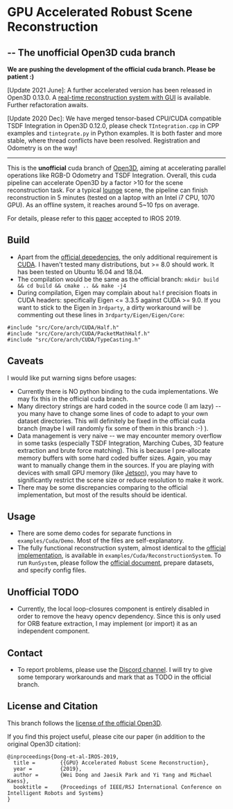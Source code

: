 # GPU Accelerated Robust Scene Reconstruction 
## -- The unofficial Open3D cuda branch

**We are pushing the development of the official cuda branch. Please be patient :)**

[Update 2021 June]: A further accelerated version has been released in Open3D 0.13.0. A [real-time reconstruction system with GUI](https://github.com/intel-isl/Open3D/blob/master/examples/cpp/VoxelHashingGUI.cpp) is available. Further refactoration awaits.

[Update 2020 Dec]: We have merged tensor-based CPU/CUDA compatible TSDF Integration in Open3D 0.12.0, please check `TIntegration.cpp` in CPP examples and `tintegrate.py` in Python examples. It is both faster and more stable, where thread conflicts have been resolved. Registration and Odometry is on the way!

------
This is the **unofficial** cuda branch of [Open3D](http://www.open3d.org/), aiming at accelerating parallel operations like RGB-D Odometry and TSDF Integration.
Overall, this cuda pipeline can accelerate Open3D by a factor >10 for the scene reconstruction task. For a typical [lounge](http://qianyi.info/scenedata.html) scene,
the pipeline can finish reconstruction in 5 minutes (tested on a laptop with an Intel i7 CPU, 1070 GPU). As an offline system, it reaches around 5~10 fps on average.

For details, please refer to this [paper](http://dongwei.info/publications/open3d-gpu.pdf) accepted to IROS 2019.

## Build
- Apart from the [official depedencies](http://www.open3d.org/docs/compilation.html), the only additional requirement is [CUDA](https://developer.nvidia.com/cuda-downloads).
I haven't tested many distributions, but >= 8.0 should work. It has been tested on Ubuntu 16.04 and 18.04.
- The compilation would be the same as the official branch: `mkdir build && cd build && cmake .. && make -j4`
- During compilation, Eigen may complain about `half` precision floats in CUDA headers: specifically Eigen <= 3.3.5 against CUDA >= 9.0.
If you want to stick to the Eigen in `3rdparty`, a dirty workaround will be commenting out these lines in `3rdparty/Eigen/Eigen/Core`:
```
#include "src/Core/arch/CUDA/Half.h"
#include "src/Core/arch/CUDA/PacketMathHalf.h"
#include "src/Core/arch/CUDA/TypeCasting.h"
```

## Caveats
I would like put warning signs before usages:
- Currently there is NO python binding to the cuda implementations. We may fix this in the official cuda branch.
- Many directory strings are hard coded in the source code (I am lazy) -- you many have to change some lines of code to adapt to your own dataset directories.
This will definitely be fixed in the official cuda branch (maybe I will randomly fix some of them in this branch :-) ).
- Data management is very naive -- we may encounter memory overflow in some tasks (especially TSDF Integration, Marching Cubes, 3D feature extraction and brute force matching).
This is because I pre-allocate memory buffers with some hard coded buffer sizes. Again, you may want to manually change them in the sources.
If you are playing with devices with small GPU memory (like [Jetson](https://developer.nvidia.com/embedded/buy/jetson-tx2)),
you may have to significantly restrict the scene size or reduce resolution to make it work.
- There may be some discrepancies comparing to the official implementation, but most of the results should be identical.

## Usage
- There are some demo codes for separate functions in `examples/Cuda/Demo`. Most of the files are self-explanatory.
- The fully functional reconstruction system, almost identical to the [official implementation](http://www.open3d.org/docs/tutorial/ReconstructionSystem/index.html),
is available in `examples/Cuda/ReconstructionSystem`. To run `RunSystem`, please follow the [official document](http://www.open3d.org/docs/tutorial/ReconstructionSystem/capture_your_own_dataset.html#make-a-new-configuration-file), prepare datasets, and specify config files.

## Unofficial TODO
- Currently, the local loop-closures component is entirely disabled in order to remove the heavy opencv dependency.
Since this is only used for ORB feature extraction, I may implement (or import) it as an independent component.

## Contact
- To report problems, please use the [Discord channel](https://discordapp.com/invite/D35BGvn).
I will try to give some temporary workarounds and mark that as TODO in the official branch.

## License and Citation
This branch follows the [license of the official Open3D](https://github.com/intel-isl/Open3D/blob/master/LICENSE).

If you find this project useful, please cite our paper (in addition to the original Open3D citation):
```
@inproceedings{Dong-et-al-IROS-2019,
  title =        {{GPU} Accelerated Robust Scene Reconstruction},
  year =         {2019},
  author =       {Wei Dong and Jaesik Park and Yi Yang and Michael Kaess},
  booktitle =    {Proceedings of IEEE/RSJ International Conference on Intelligent Robots and Systems}
}
```
